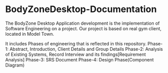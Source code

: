 # BodyZoneDesktop-Documentation

The BodyZone Desktop Application development is the implementation of Software Engineering on a project. Our project is based on real gym client, located in Model Town.

It includes Phases of engineering that is reflected in this repository.
Phase-1: Abstract, Introduction, Client Details and Group Details  Phase-2: Analysis of Existing Systems, Record Interview and its findings[Requirement Analysis]  Phase-3: SRS Document  Phase-4: Design Phase(Component Diagram)
